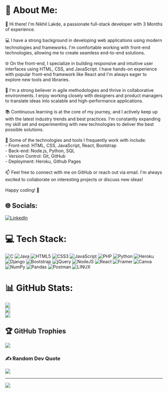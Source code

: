 # 💫 About Me:
👋 Hi there! I'm Nikhil Lakde, a passionate full-stack developer with 3 Months of experience.<br><br>💻 I have a strong background in developing web applications using modern technologies and frameworks. I'm comfortable working with front-end technologies, allowing me to create seamless end-to-end solutions.<br><br>🌐 On the front-end, I specialize in building responsive and intuitive user interfaces using HTML, CSS, and JavaScript. I have hands-on experience with popular front-end framework like React and I'm always eager to explore new tools and libraries.<br><br>🚀 I'm a strong believer in agile methodologies and thrive in collaborative environments. I enjoy working closely with designers and product managers to translate ideas into scalable and high-performance applications.<br><br>📚 Continuous learning is at the core of my journey, and I actively keep up with the latest industry trends and best practices. I'm constantly expanding my skill set and experimenting with new technologies to deliver the best possible solutions.<br><br>🌟 Some of the technologies and tools I frequently work with include:<br>- Front-end: HTML, CSS, JavaScript, React, Bootstrap<br>- Back-end: Node.js, Python, SQL<br>- Version Control: Git, GitHub<br>- Deployment: Heroku, Github Pages<br><br>📫 Feel free to connect with me on GitHub or reach out via email. I'm always excited to collaborate on interesting projects or discuss new ideas!<br><br>Happy coding! 🚀<br>


## 🌐 Socials:
[![LinkedIn](https://img.shields.io/badge/LinkedIn-%230077B5.svg?logo=linkedin&logoColor=white)](https://linkedin.com/in/https://www.linkedin.com/in/nikhil-lakde-65b99b1a9/) 

# 💻 Tech Stack:
![C](https://img.shields.io/badge/c-%2300599C.svg?style=for-the-badge&logo=c&logoColor=white) ![Java](https://img.shields.io/badge/java-%23ED8B00.svg?style=for-the-badge&logo=java&logoColor=white) ![HTML5](https://img.shields.io/badge/html5-%23E34F26.svg?style=for-the-badge&logo=html5&logoColor=white) ![CSS3](https://img.shields.io/badge/css3-%231572B6.svg?style=for-the-badge&logo=css3&logoColor=white) ![JavaScript](https://img.shields.io/badge/javascript-%23323330.svg?style=for-the-badge&logo=javascript&logoColor=%23F7DF1E) ![PHP](https://img.shields.io/badge/php-%23777BB4.svg?style=for-the-badge&logo=php&logoColor=white) ![Python](https://img.shields.io/badge/python-3670A0?style=for-the-badge&logo=python&logoColor=ffdd54) ![Heroku](https://img.shields.io/badge/heroku-%23430098.svg?style=for-the-badge&logo=heroku&logoColor=white) ![Django](https://img.shields.io/badge/django-%23092E20.svg?style=for-the-badge&logo=django&logoColor=white) ![Bootstrap](https://img.shields.io/badge/bootstrap-%23563D7C.svg?style=for-the-badge&logo=bootstrap&logoColor=white) ![jQuery](https://img.shields.io/badge/jquery-%230769AD.svg?style=for-the-badge&logo=jquery&logoColor=white) ![NodeJS](https://img.shields.io/badge/node.js-6DA55F?style=for-the-badge&logo=node.js&logoColor=white) ![React](https://img.shields.io/badge/react-%2320232a.svg?style=for-the-badge&logo=react&logoColor=%2361DAFB) ![Framer](https://img.shields.io/badge/Framer-black?style=for-the-badge&logo=framer&logoColor=blue) ![Canva](https://img.shields.io/badge/Canva-%2300C4CC.svg?style=for-the-badge&logo=Canva&logoColor=white) ![NumPy](https://img.shields.io/badge/numpy-%23013243.svg?style=for-the-badge&logo=numpy&logoColor=white) ![Pandas](https://img.shields.io/badge/pandas-%23150458.svg?style=for-the-badge&logo=pandas&logoColor=white) ![Postman](https://img.shields.io/badge/Postman-FF6C37?style=for-the-badge&logo=postman&logoColor=white) ![LINUX](https://img.shields.io/badge/Linux-FCC624?style=for-the-badge&logo=linux&logoColor=black)
# 📊 GitHub Stats:
![](https://github-readme-stats.vercel.app/api?username=NikhilLakde&theme=vision-friendly-dark&hide_border=false&include_all_commits=true&count_private=true)<br/>
![](https://github-readme-streak-stats.herokuapp.com/?user=NikhilLakde&theme=vision-friendly-dark&hide_border=false)<br/>
![](https://github-readme-stats.vercel.app/api/top-langs/?username=NikhilLakde&theme=vision-friendly-dark&hide_border=false&include_all_commits=true&count_private=true&layout=compact)

## 🏆 GitHub Trophies
![](https://github-profile-trophy.vercel.app/?username=NikhilLakde&theme=radical&no-frame=false&no-bg=true&margin-w=4)

### ✍️ Random Dev Quote
![](https://quotes-github-readme.vercel.app/api?type=horizontal&theme=radical)

---
[![](https://visitcount.itsvg.in/api?id=NikhilLakde&icon=0&color=6)](https://visitcount.itsvg.in)

<!-- Proudly created with GPRM ( https://gprm.itsvg.in ) -->
